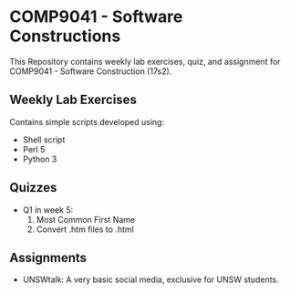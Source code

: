 # COMP9041 - Software Constructions #

This Repository contains weekly lab exercises, quiz, and assignment for COMP9041 - Software Construction (17s2).


## Weekly Lab Exercises ##
Contains simple scripts developed using:

* Shell script
* Perl 5
* Python 3 

## Quizzes ##
* Q1 in week 5:
   1. Most Common First Name
   2. Convert .htm files to .html

## Assignments ##
* UNSWtalk:
  A very basic social media, exclusive for UNSW students.
